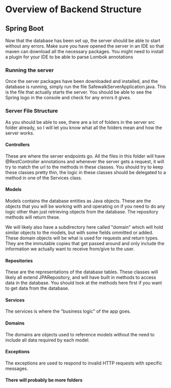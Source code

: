# Overview of Backend Structure 

## Spring Boot

Now that the database has been set up, the server should be able to start without any errors. Make sure you have opened the server in an IDE so that maven can download all the necessary packages. You might need to install a plugin for your IDE to be able to parse Lombok annotations

### Running the server

Once the server packages have been downloaded and installed, and the database is running, simply run the file SafewalkServerApplication.java. This is the file that actually starts the server. You should be able to see the Spring logo in the console and check for any errors it gives.

### Server File Structure

As you should be able to see, there are a lot of folders in the server src folder already, so I will let you know what all the folders mean and how the server works.

#### Controllers

These are where the server endpoints go. All the files in this folder will have @RestController annotations and whenever the server gets a request, it will try to match the url to the methods in these classes. You should try to keep these classes pretty thin, the logic in these classes should be delegated to a method in one of the Services class.

#### Models

Models contains the database entities as Java objects. These are the objects that you will be working with and operating on if you need to do any logic other than just retrieving objects from the database. The repository methods will return these.

We will likely also have a subdirectory here called "domain" which will hold similar objects to the models, but with some fields ommitted or added. These domain objects will be what is used for requests and return types. They are the immutable copies that get passed around and only include the information we actually want to receive from/give to the user. 

#### Repositories

These are the representations of the database tables. These classes will likely all extend JPARepository, and will have built in methods to access data in the database. You should look at the methods here first if you want to get data from the database.


#### Services

The services is where the "business logic" of the app goes.

#### Domains

The domains are objects used to reference models without the need to include all data required by each model.

#### Exceptions

The exceptions are used to respond to invalid HTTP requests with specific messages.

#### There will probably be more folders
